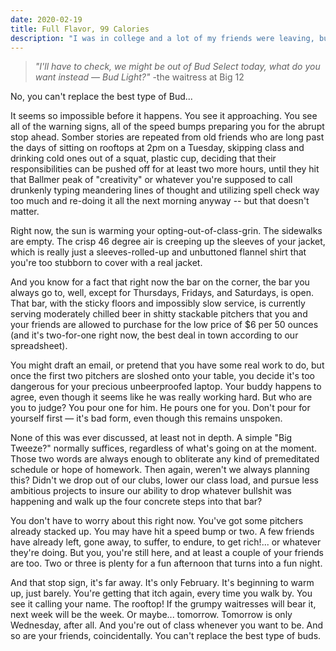 ```yaml
---
date: 2020-02-19
title: Full Flavor, 99 Calories
description: "I was in college and a lot of my friends were leaving, but on this day, I went out to the local bar and chilled with two of my best friends for hours. At the time, I never wanted it to end, and I still don't."
---
```

> *"I'll have to check, we might be out of Bud Select today, what do you want instead — Bud Light?"* -the waitress at Big 12

No, you can't replace the best type of Bud...

It seems so impossible before it happens. You see it approaching. You see all of the warning signs, all of the speed bumps preparing you for the abrupt stop ahead. Somber stories are repeated from old friends who are long past the days of sitting on rooftops at 2pm on a Tuesday, skipping class and drinking cold ones out of a squat, plastic cup, deciding that their responsibilities can be pushed off for at least two more hours, until they hit that Ballmer peak of "creativity" or whatever you're supposed to call drunkenly typing meandering lines of thought and utilizing spell check way too much and re-doing it all the next morning anyway -- but that doesn't matter.

Right now, the sun is warming your opting-out-of-class-grin. The sidewalks are empty. The crisp 46 degree air is creeping up the sleeves of your jacket, which is really just a sleeves-rolled-up and unbuttoned flannel shirt that you're too stubborn to cover with a real jacket.

And you know for a fact that right now the bar on the corner, the bar you always go to, well, except for Thursdays, Fridays, and Saturdays, is open. That bar, with the sticky floors and impossibly slow service, is currently serving moderately chilled beer in shitty stackable pitchers that you and your friends are allowed to purchase for the low price of $6 per 50 ounces (and it's two-for-one right now, the best deal in town according to our spreadsheet).

You might draft an email, or pretend that you have some real work to do, but once the first two pitchers are sloshed onto your table, you decide it's too dangerous for your precious unbeerproofed laptop. Your buddy happens to agree, even though it seems like he was really working hard. But who are you to judge? You pour one for him. He pours one for you. Don't pour for yourself first — it's bad form, even though this remains unspoken.

None of this was ever discussed, at least not in depth. A simple "Big Tweeze?" normally suffices, regardless of what's going on at the moment. Those two words are always enough to obliterate any kind of premeditated schedule or hope of homework. Then again, weren't we always planning this? Didn't we drop out of our clubs, lower our class load, and pursue less ambitious projects to insure our ability to drop whatever bullshit was happening and walk up the four concrete steps into that bar?

You don't have to worry about this right now. You've got some pitchers already stacked up. You may have hit a speed bump or two. A few friends have already left, gone away, to suffer, to endure, to get rich!... or whatever they're doing. But you, you're still here, and at least a couple of your friends are too. Two or three is plenty for a fun afternoon that turns into a fun night.

And that stop sign, it's far away. It's only February. It's beginning to warm up, just barely. You're getting that itch again, every time you walk by. You see it calling your name. The rooftop! If the grumpy waitresses will bear it, next week will be the week. Or maybe... tomorrow. Tomorrow is only Wednesday, after all. And you're out of class whenever you want to be. And so are your friends, coincidentally. You can't replace the best type of buds.